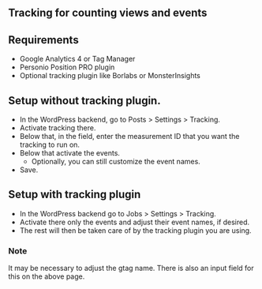 ## Tracking for counting views and events

## Requirements

* Google Analytics 4 or Tag Manager
* Personio Position PRO plugin
* Optional tracking plugin like Borlabs or MonsterInsights

## Setup without tracking plugin.

- In the WordPress backend, go to Posts > Settings > Tracking.
- Activate tracking there.
- Below that, in the field, enter the measurement ID that you want the tracking to run on.
- Below that activate the events.
  * Optionally, you can still customize the event names.
- Save.

## Setup with tracking plugin

- In the WordPress backend go to Jobs > Settings > Tracking.
- Activate there only the events and adjust their event names, if desired.
- The rest will then be taken care of by the tracking plugin you are using.

### Note

It may be necessary to adjust the gtag name. There is also an input field for this on the above page.